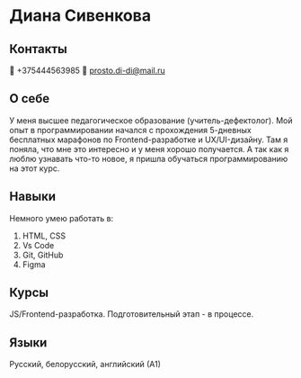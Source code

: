# __Диана Сивенкова__

## Контакты

📱 +375444563985
📧 prosto.di-di@mail.ru

## О себе

У меня высшее педагогическое образование (учитель-дефектолог). Мой опыт в программировании начался с прохождения 5-дневных бесплатных марафонов по Frontend-разработке и UX/UI-дизайну. Там я поняла, что мне это интересно и у меня хорошо получается. А так как я люблю узнавать что-то новое, я пришла обучаться программированию на этот курс.  

## Навыки

Немного умею работать в:
1. HTML, CSS
2. Vs Code
3. Git, GitHub
4. Figma

## Курсы

JS/Frontend-разработка. Подготовительный этап - в процессе.

## Языки

Русский, белорусский, английский (А1) 

